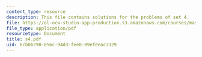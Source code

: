 ```yaml
---
content_type: resource
description: This file contains solutions for the problems of set 4.
file: https://ol-ocw-studio-app-production.s3.amazonaws.com/courses/mas-865j-quantum-information-science-spring-2006/6cb0b290056c94d3fee009efeeac3329_s4.pdf
file_type: application/pdf
resourcetype: Document
title: s4.pdf
uid: 6cb0b290-056c-94d3-fee0-09efeeac3329
---
```

